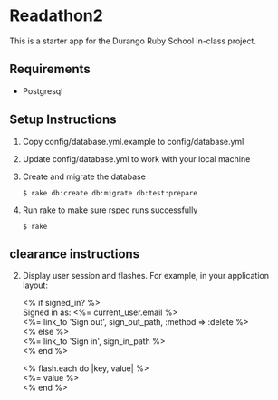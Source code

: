 # Readathon2

This is a starter app for the Durango Ruby School in-class project.

## Requirements

* Postgresql

## Setup Instructions

1. Copy config/database.yml.example to config/database.yml
2. Update config/database.yml to work with your local machine
3. Create and migrate the database

    ```
    $ rake db:create db:migrate db:test:prepare
    ```

4. Run rake to make sure rspec runs successfully

    ```
    $ rake
    ```
    
## clearance instructions
                                                                                                                                                                          
2. Display user session and flashes. For example, in your application layout:                                                                                             
                                                                                                                                                                          
    <% if signed_in? %>                                                                                                                                                   
      Signed in as: <%= current_user.email %>                                                                                                                             
      <%= link_to 'Sign out', sign_out_path, :method => :delete %>                                                                                                        
    <% else %>                                                                                                                                                            
      <%= link_to 'Sign in', sign_in_path %>                                                                                                                              
    <% end %>                                                                                                                                                             
                                                                                                                                                                          
    <div id="flash">                                                                                                                                                      
      <% flash.each do |key, value| %>                                                                                                                                    
        <div class="flash <%= key %>"><%= value %></div>                                                                                                                  
      <% end %>                                                                                                                                                           
    </div>                         